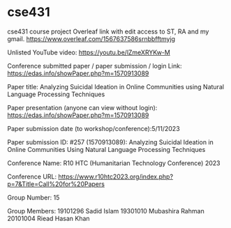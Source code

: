 # cse431
cse431 course project
Overleaf link with edit access to ST, RA and my gmail.
https://www.overleaf.com/1567637586srnbbfftmyjg

Unlisted YouTube video:
https://youtu.be/lZmeXRYKw-M

Conference submitted paper / paper submission / login Link: https://edas.info/showPaper.php?m=1570913089 


Paper title:
Analyzing Suicidal Ideation in Online Communities using Natural Language Processing Techniques

Paper presentation (anyone can view without login): https://edas.info/showPaper.php?m=1570913089 


Paper submission date (to workshop/conference):5/11/2023


Paper submission ID: #257 (1570913089): Analyzing Suicidal Ideation in Online Communities Using Natural Language Processing Techniques


Conference Name: R10 HTC (Humanitarian Technology Conference) 2023


Conference URL: https://www.r10htc2023.org/index.php?p=7&Title=Call%20for%20Papers  


Group Number: 15


Group Members:
19101296 Sadid Islam
19301010 Mubashira Rahman
20101004 Riead Hasan Khan
